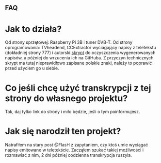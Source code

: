 ## FAQ
# Jak to działa? 
Od strony sprzętowej: Raspberry Pi 3B i tuner DVB-T. Od strony oprogramowania: TVheadend, CCExtractor wyciagający napisy z teletekstu (dokładniej strony 777) i autorski [skrypt](https://github.com/codziennatranskrypcjatvpis/codziennatranskrypcjatvpis.github.io/blob/main/napisy.sh) do oczyszczenia wygenerowanych napisów, a później do wrzucenia ich na GitHuba. Z przyczyn technicznych skrypt ma tutaj nieprawidłowo zapisane polskie znaki, należy to poprawić przed użyciem go u siebie.
# Co jeśli chcę użyć transkrypcji z tej strony do własnego projektu?
Tak, daj tylko link do strony i miło będzie, jeśli o tym poinformujesz.
# Jak się narodził ten projekt?
Natrafiłem na stary post @FlasH z zapytaniem, czy ktoś umie wyciągać napisy emitowane w teletekście. Zacząłem szukać takiej możliwości i rozmawiać z nim, 2 dni później codzienna transkrypcja ruszyła.
